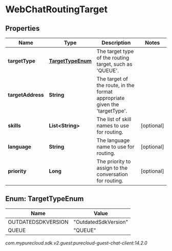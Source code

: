 # WebChatRoutingTarget


## Properties

| Name | Type | Description | Notes |
| ------------ | ------------- | ------------- | ------------- |
| **targetType** | [**TargetTypeEnum**](#Enum--TargetTypeEnum) | The target type of the routing target, such as &#39;QUEUE&#39;. |  |
| **targetAddress** | **String** | The target of the route, in the format appropriate given the &#39;targetType&#39;. |  |
| **skills** | **List&lt;String&gt;** | The list of skill names to use for routing. |  [optional] |
| **language** | **String** | The language name to use for routing. |  [optional] |
| **priority** | **Long** | The priority to assign to the conversation for routing. |  [optional] |


## Enum: TargetTypeEnum

| Name | Value |
| ---- | ----- |
| OUTDATEDSDKVERSION | &quot;OutdatedSdkVersion&quot; | 
| QUEUE | &quot;QUEUE&quot; | 




_com.mypurecloud.sdk.v2.guest:purecloud-guest-chat-client:14.2.0_